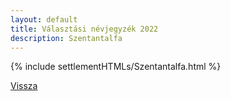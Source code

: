 ```yaml
---
layout: default
title: Választási névjegyzék 2022
description: Szentantalfa
---
```


{% include settlementHTMLs/Szentantalfa.html %}

[Vissza](./)